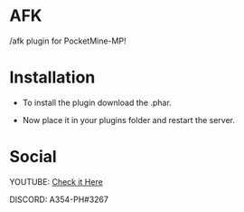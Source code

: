 # AFK
/afk plugin for PocketMine-MP!

# Installation

- To install the plugin download the .phar.

- Now place it in your plugins folder and restart the server.

# Social

YOUTUBE: [Check it Here](youtube.com/c/Assassiner354)

DISCORD: A354-PH#3267
